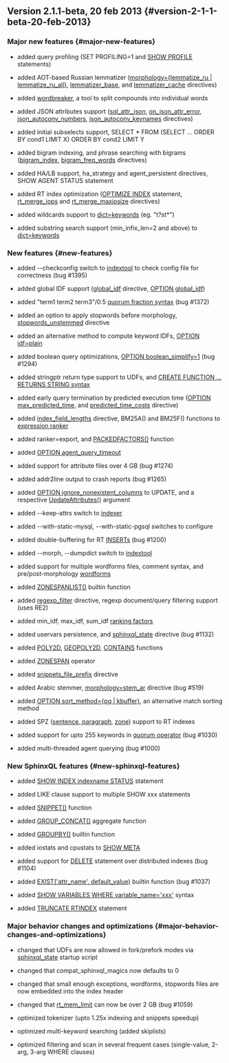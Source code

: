 ## Version 2.1.1-beta, 20 feb 2013 {#version-2-1-1-beta-20-feb-2013}

### Major new features {#major-new-features}

*   added query profiling (SET PROFILING=1 and [SHOW PROFILE](../show_profile_syntax.md) statements)

*   added AOT-based Russian lemmatizer ([morphology={lemmatize_ru | lemmatize_ru_all}](../index_configuration_options/morphology.md), [lemmatizer_base](../common_section_configuration_options/lemmatizerbase.md), and [lemmatizer_cache](../indexer_program_configuration_options/lemmatizercache.md) directives)

*   added [wordbreaker](../wordbreaker_command_reference.md), a tool to split compounds into individual words

*   added JSON attributes support ([sql_attr_json](../data_source_configuration_options/sqlattr_json.md), [on_json_attr_error](../common_section_configuration_options/onjson_attr_error.md), [json_autoconv_numbers](../common_section_configuration_options/jsonautoconv_numbers.md), [json_autoconv_keynames](../common_section_configuration_options/jsonautoconv_keynames.md) directives)

*   added initial subselects support, SELECT * FROM (SELECT ... ORDER BY cond1 LIMIT X) ORDER BY cond2 LIMIT Y

*   added bigram indexing, and phrase searching with bigrams ([bigram_index](../index_configuration_options/bigramindex.md), [bigram_freq_words](../index_configuration_options/bigramfreq_words.md) directives)

*   added HA/LB support, ha_strategy and agent_persistent directives, SHOW AGENT STATUS statement

*   added RT index optimization ([OPTIMIZE INDEX](../optimize_index_syntax.md) statement, [rt_merge_iops](../searchd_program_configuration_options/rtmerge_iops.md) and [rt_merge_maxiosize](../searchd_program_configuration_options/rtmerge_maxiosize.md) directives)

*   added wildcards support to [dict=keywords](../index_configuration_options/dict.md) (eg. &quot;t?st*&quot;)

*   added substring search support (min_infix_len=2 and above) to [dict=keywords](../index_configuration_options/dict.md)

### New features {#new-features}

*   added --checkconfig switch to [indextool](../indextool_command_reference.md) to check config file for correctness (bug #1395)

*   added global IDF support ([global_idf](../index_configuration_options/globalidf.md) directive, [OPTION global_idf](../select_syntax.md))

*   added &quot;term1 term2 term3&quot;/0.5 [quorum fraction syntax](../extended_query_syntax.md) (bug #1372)

*   added an option to apply stopwords before morphology, [stopwords_unstemmed](../index_configuration_options/stopwordsunstemmed.md) directive

*   added an alternative method to compute keyword IDFs, [OPTION idf=plain](../select_syntax.md)

*   added boolean query optimizations, [OPTION boolean_simplify=1](../select_syntax.md) (bug #1294)

*   added stringptr return type support to UDFs, and [CREATE FUNCTION ... RETURNS STRING syntax](../create_function_syntax.md)

*   added early query termination by predicted execution time ([OPTION max_predicted_time](../select_syntax.md), and [predicted_time_costs](../searchd_program_configuration_options/predictedtime_costs.md) directive)

*   added [index_field_lengths](../index_configuration_options/indexfield_lengths.md) directive, BM25A() and BM25F() functions to [expression ranker](../search_results_ranking/expression_based_ranker_sphrank_expr.md)

*   added ranker=export, and [PACKEDFACTORS()](../5_searching/expressions,_functions,_and_operators/miscellaneous_functions.md#expr-func-packedfactors) function

*   added [OPTION agent_query_timeout](../select_syntax.md)

*   added support for attribute files over 4 GB (bug #1274)

*   added addr2line output to crash reports (bug #1265)

*   added [OPTION ignore_nonexistent_columns](../update_syntax.md) to UPDATE, and a respective [UpdateAttributes()](../additional_functionality/updateattributes.md) argument

*   added --keep-attrs switch to [indexer](../indexer_command_reference.md)

*   added --with-static-mysql, --with-static-pgsql switches to configure

*   added double-buffering for RT [INSERTs](../insert_and_replace_syntax.md) (bug #1200)

*   added --morph, --dumpdict switch to [indextool](../indextool_command_reference.md)

*   added support for multiple wordforms files, comment syntax, and pre/post-morphology [wordforms](../index_configuration_options/wordforms.md)

*   added [ZONESPANLIST()](../select_syntax.md) builtin function

*   added [regexp_filter](../index_configuration_options/regexpfilter.md) directive, regexp document/query filtering support (uses RE2)

*   added min_idf, max_idf, sum_idf [ranking factors](../search_results_ranking/expression_based_ranker_sphrank_expr.md)

*   added uservars persistence, and [sphinxql_state](../searchd_program_configuration_options/sphinxqlstate.md) directive (bug #1132)

*   added [POLY2D](../5_searching/expressions,_functions,_and_operators/numeric_functions.md#expr-func-poly2d), [GEOPOLY2D](../5_searching/expressions,_functions,_and_operators/numeric_functions.md#expr-func-geopoly2d), [CONTAINS](../5_searching/expressions,_functions,_and_operators/numeric_functions.md#expr-func-contains) functions

*   added [ZONESPAN](../extended_query_syntax.md) operator

*   added [snippets_file_prefix](../searchd_program_configuration_options/snippetsfile_prefix.md) directive

*   added Arabic stemmer, [morphology=stem_ar](../index_configuration_options/morphology.md) directive (bug #519)

*   added [OPTION sort_method={pq | kbuffer}](../select_syntax.md), an alternative match sorting method

*   added SPZ ([sentence, paragraph](../index_configuration_options/indexsp.md), [zone](../index_configuration_options/indexzones.md)) support to RT indexes

*   added support for upto 255 keywords in [quorum operator](../extended_query_syntax.md) (bug #1030)

*   added multi-threaded agent querying (bug #1000)

### New SphinxQL features {#new-sphinxql-features}

*   added [SHOW INDEX indexname STATUS](../show_index_status_syntax.md) statement

*   added LIKE clause support to multiple SHOW xxx statements

*   added [SNIPPET()](../select_syntax.md) function

*   added [GROUP_CONCAT()](../select_syntax.md) aggregate function

*   added [GROUPBY()](../select_syntax.md) builtin function

*   added iostats and cpustats to [SHOW META](../show_meta_syntax.md)

*   added support for [DELETE](../delete_syntax.md) statement over distributed indexes (bug #1104)

*   added [EXIST(&#039;attr_name&#039;, default_value)](../select_syntax.md) builtin function (bug #1037)

*   added [SHOW VARIABLES WHERE variable_name=&#039;xxx&#039;](../show_variables_syntax.md) syntax

*   added [TRUNCATE RTINDEX](../truncate_rtindex_syntax.md) statement

### Major behavior changes and optimizations {#major-behavior-changes-and-optimizations}

*   changed that UDFs are now allowed in fork/prefork modes via [sphinxql_state](../searchd_program_configuration_options/sphinxqlstate.md) startup script

*   changed that compat_sphinxql_magics now defaults to 0

*   changed that small enough exceptions, wordforms, stopwords files are now embedded into the index header

*   changed that [rt_mem_limit](../index_configuration_options/rtmem_limit.md) can now be over 2 GB (bug #1059)

*   optimized tokenizer (upto 1.25x indexing and snippets speedup)

*   optimized multi-keyword searching (added skiplists)

*   optimized filtering and scan in several frequent cases (single-value, 2-arg, 3-arg WHERE clauses)